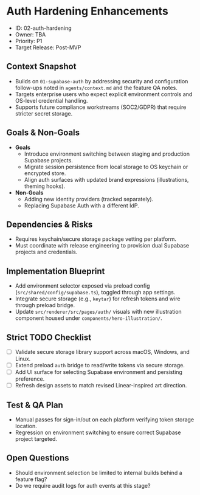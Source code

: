 # Auth Hardening Enhancements
- ID: 02-auth-hardening
- Owner: TBA
- Priority: P1
- Target Release: Post-MVP

## Context Snapshot
- Builds on `01-supabase-auth` by addressing security and configuration follow-ups noted in `agents/context.md` and the feature QA notes.
- Targets enterprise users who expect explicit environment controls and OS-level credential handling.
- Supports future compliance workstreams (SOC2/GDPR) that require stricter secret storage.

## Goals & Non-Goals
- **Goals**
  - Introduce environment switching between staging and production Supabase projects.
  - Migrate session persistence from local storage to OS keychain or encrypted store.
  - Align auth surfaces with updated brand expressions (illustrations, theming hooks).
- **Non-Goals**
  - Adding new identity providers (tracked separately).
  - Replacing Supabase Auth with a different IdP.

## Dependencies & Risks
- Requires keychain/secure storage package vetting per platform.
- Must coordinate with release engineering to provision dual Supabase projects and credentials.

## Implementation Blueprint
- Add environment selector exposed via preload config (`src/shared/config/supabase.ts`), toggled through app settings.
- Integrate secure storage (e.g., `keytar`) for refresh tokens and wire through preload bridge.
- Update `src/renderer/src/pages/auth/` visuals with new illustration component housed under `components/hero-illustration/`.

## Strict TODO Checklist
- [ ] Validate secure storage library support across macOS, Windows, and Linux.
- [ ] Extend preload `auth` bridge to read/write tokens via secure storage.
- [ ] Add UI surface for selecting Supabase environment and persisting preference.
- [ ] Refresh design assets to match revised Linear-inspired art direction.

## Test & QA Plan
- Manual passes for sign-in/out on each platform verifying token storage location.
- Regression on environment switching to ensure correct Supabase project targeted.

## Open Questions
- Should environment selection be limited to internal builds behind a feature flag?
- Do we require audit logs for auth events at this stage?
